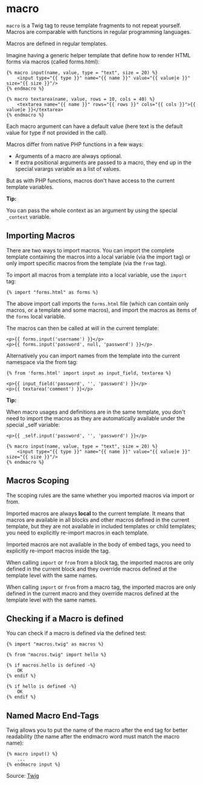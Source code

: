 # macro

`macro` is a Twig tag to reuse template fragments to not repeat yourself. Macros are comparable with functions in regular programming languages.

Macros are defined in regular templates.

Imagine having a generic helper template that define how to render HTML forms via macros (called forms.html):

```twig
{% macro input(name, value, type = "text", size = 20) %}
    <input type="{{ type }}" name="{{ name }}" value="{{ value|e }}" size="{{ size }}"/>
{% endmacro %}

{% macro textarea(name, value, rows = 10, cols = 40) %}
    <textarea name="{{ name }}" rows="{{ rows }}" cols="{{ cols }}">{{ value|e }}</textarea>
{% endmacro %}
```

Each macro argument can have a default value (here text is the default value for type if not provided in the call).

Macros differ from native PHP functions in a few ways:

- Arguments of a macro are always optional.
- If extra positional arguments are passed to a macro, they end up in the special varargs variable as a list of values.

But as with PHP functions, macros don't have access to the current template variables.

<p class="tip"><strong>Tip:</strong>

You can pass the whole context as an argument by using the special `_context` variable.
</p>

## Importing Macros

There are two ways to import macros. You can import the complete template containing the macros into a local variable (via the import tag) or only import specific macros from the template (via the `from` tag).

To import all macros from a template into a local variable, use the `import` tag:

```twig
{% import "forms.html" as forms %}
```

The above import call imports the `forms.html` file (which can contain only macros, or a template and some macros), and import the macros as items of the `forms` local variable.

The macros can then be called at will in the current template:

```twig
<p>{{ forms.input('username') }}</p>
<p>{{ forms.input('password', null, 'password') }}</p>
```

Alternatively you can import names from the template into the current namespace via the from tag:

```twig
{% from 'forms.html' import input as input_field, textarea %}

<p>{{ input_field('password', '', 'password') }}</p>
<p>{{ textarea('comment') }}</p>
```

<p class="tip"><strong>Tip:</strong>

When macro usages and definitions are in the same template, you don't need to import the macros as they are automatically available under the special _self variable:
</p>

```twig
<p>{{ _self.input('password', '', 'password') }}</p>

{% macro input(name, value, type = "text", size = 20) %}
    <input type="{{ type }}" name="{{ name }}" value="{{ value|e }}" size="{{ size }}"/>
{% endmacro %}
```

## Macros Scoping

The scoping rules are the same whether you imported macros via import or from.

Imported macros are always **local** to the current template. It means that macros are available in all blocks and other macros defined in the current template, but they are not available in included templates or child templates; you need to explicitly re-import macros in each template.

Imported macros are not available in the body of embed tags, you need to explicitly re-import macros inside the tag.

When calling `import` or `from` from a block tag, the imported macros are only defined in the current block and they override macros defined at the template level with the same names.

When calling `import` or `from` from a macro tag, the imported macros are only defined in the current macro and they override macros defined at the template level with the same names.

## Checking if a Macro is defined

You can check if a macro is defined via the defined test:

```twig
{% import "macros.twig" as macros %}

{% from "macros.twig" import hello %}

{% if macros.hello is defined -%}
    OK
{% endif %}

{% if hello is defined -%}
    OK
{% endif %}
```

## Named Macro End-Tags

Twig allows you to put the name of the macro after the end tag for better readability (the name after the endmacro word must match the macro name):

```twig
{% macro input() %}
    ...
{% endmacro input %}
```

Source: [Twig](https://twig.symfony.com/macro)
